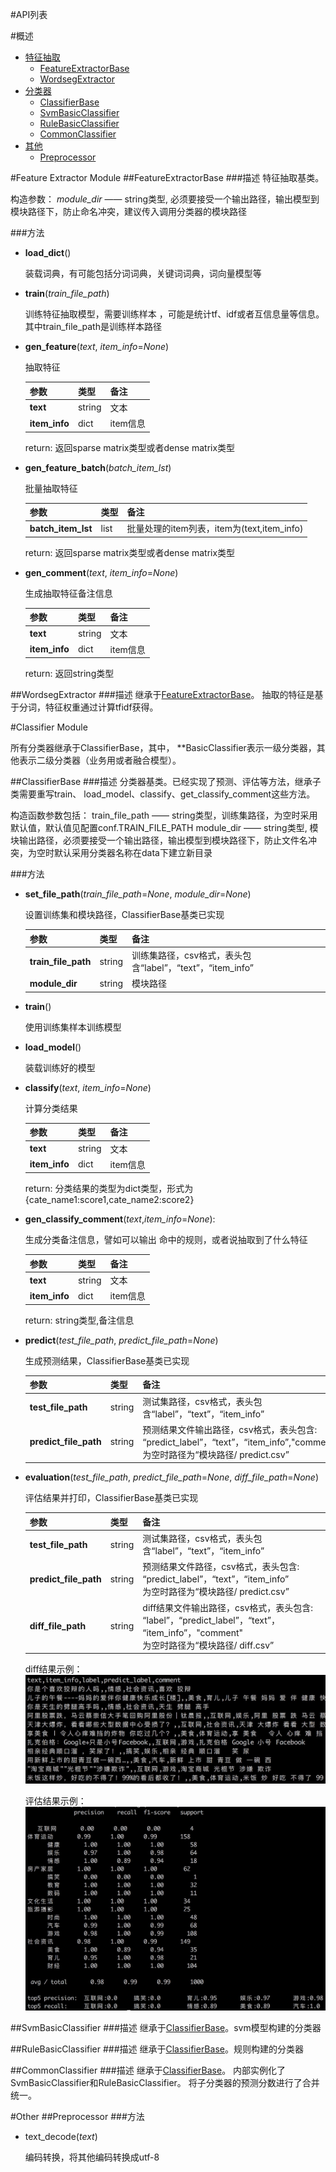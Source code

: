 #API列表
 
#概述


- [特征抽取](#feature-extractor-module)
    + [FeatureExtractorBase](#featureextractorbase)
    + [WordsegExtractor](#wordsegextractor)
- [分类器](#classifier-module)
    + [ClassifierBase](#classifierbase)
    + [SvmBasicClassifier](#svmbasicclassifier)
    + [RuleBasicClassifier](#rulebasicclassifier)
    + [CommonClassifier](#commonclassifier)
- [其他](#other)
    + [Preprocessor](#preprocessor)


#Feature Extractor Module
##FeatureExtractorBase
###描述
特征抽取基类。

构造参数：
_module\_dir_ —— string类型, 必须要接受一个输出路径，输出模型到模块路径下，防止命名冲突，建议传入调用分类器的模块路径

###方法
* __load_dict__()

    装载词典，有可能包括分词词典，关键词词典，词向量模型等


* __train__(_train_file_path_)
    
    训练特征抽取模型，需要训练样本
    ，可能是统计tf、idf或者互信息量等信息。其中train_file_path是训练样本路径


* __gen_feature__(_text_, _item_info_=_None_)
    
    抽取特征

    |    参数   |  类型  |   备注   |
    |-----------|--------|----------|
    | __text__      | string | 文本     |
    | __item_info__ | dict   | item信息 |

    return: 返回sparse matrix类型或者dense matrix类型


* __gen_feature_batch__(_batch_item_lst_)
    
    批量抽取特征

    |      参数      | 类型 |                    备注                    |
    |----------------|------|--------------------------------------------|
    | __batch_item_lst__ | list | 批量处理的item列表，item为(text,item_info) |

    return: 返回sparse matrix类型或者dense matrix类型

* __gen_comment__(_text_, _item_info_=_None_)
    
    生成抽取特征备注信息

    |    参数   |  类型  |   备注   |
    |-----------|--------|----------|
    | __text__      | string | 文本     |
    | __item_info__ | dict   | item信息 |

    return: 返回string类型




##WordsegExtractor
###描述
继承于[FeatureExtractorBase](#featureextractorbase)。
抽取的特征是基于分词，特征权重通过计算tfidf获得。

#Classifier Module

所有分类器继承于ClassifierBase，其中，
\*\*BasicClassifier表示一级分类器，其他表示二级分类器（业务用或者融合模型）。

##ClassifierBase
###描述
分类器基类。已经实现了预测、评估等方法，继承子类需要重写train、 load_model、classify、get_classify_comment这些方法。

构造函数参数包括：
train_file_path —— string类型，训练集路径，为空时采用默认值，默认值见配置conf.TRAIN_FILE_PATH
module_dir —— string类型, 模块输出路径，必须要接受一个输出路径，输出模型到模块路径下，防止文件名冲突，为空时默认采用分类器名称在data下建立新目录


###方法
* __set_file_path__(_train_file_path_=_None_, _module_dir_=_None_)
    
    设置训练集和模块路径，ClassifierBase基类已实现

    |       参数      |  类型  |                            备注                           |
    |-----------------|--------|-----------------------------------------------------------|
    | __train_file_path__ | string | 训练集路径，csv格式，表头包含“label”，“text”，“item_info” |
    | __module_dir__      | string | 模块路径                                                  |


* __train__()
    
    使用训练集样本训练模型


* __load_model__()
    
    装载训练好的模型


* __classify__(_text_, _item_info_=_None_)
        
    计算分类结果

    |    参数   |  类型  |   备注   |
    |-----------|--------|----------|
    | __text__      | string | 文本     |
    | __item_info__ | dict   | item信息 |

    return: 分类结果的类型为dict类型，形式为{cate_name1:score1,cate_name2:score2}


* __gen_classify_comment__(_text_,_item_info_=_None_):
        
    生成分类备注信息，譬如可以输出 命中的规则，或者说抽取到了什么特征

    |    参数   |  类型  |   备注   |
    |-----------|--------|----------|
    | __text__      | string | 文本     |
    | __item_info__ | dict   | item信息 |


    return: string类型,备注信息



* __predict__(_test_file_path_, _predict_file_path_=_None_)

    生成预测结果，ClassifierBase基类已实现

    |          参数         |  类型  |                                                                 备注                                                                |
    |-----------------------|--------|-------------------------------------------------------------------------------------------------------------------------------------|
    | __test_file_path__    | string | 测试集路径，csv格式，表头包含“label”，“text”，“item_info”                                                                           |
    | __predict_file_path__ | string | 预测结果文件输出路径，csv格式，表头包含:<br/>“predict_label”，“text”，“item_info”,"comment"<br/>为空时路径为“模块路径/ predict.csv” |
    
    


* __evaluation__(_test_file_path_, _predict_file_path_=_None_, _diff_file_path_=_None_)
        
    评估结果并打印，ClassifierBase基类已实现

    |          参数         |  类型  |                                                                       备注                                                                      |
    |-----------------------|--------|-------------------------------------------------------------------------------------------------------------------------------------------------|
    | __test_file_path__    | string | 测试集路径，csv格式，表头包含“label”，“text”，“item_info”                                                                                       |
    | __predict_file_path__ | string | 预测结果文件路径，csv格式，表头包含:<br/>“predict_label”，“text”，“item_info”<br/>为空时路径为“模块路径/ predict.csv”                           |
    | __diff_file_path__    | string | diff结果文件输出路径，csv格式，表头包含:<br/>“label”，“predict_label”，“text”，<br/>“item_info”，"comment"<br/>为空时路径为“模块路径/ diff.csv” |

    diff结果示例：
    ![评估结果](./diff_result.png) 


    评估结果示例：
    ![评估结果](./classify_result.png) 
   


##SvmBasicClassifier
###描述
继承于[ClassifierBase](#classifierbase)。svm模型构建的分类器


##RuleBasicClassifier
###描述
继承于[ClassifierBase](#classifierbase)。规则构建的分类器


##CommonClassifier
###描述
继承于[ClassifierBase](#classifierbase)。
内部实例化了SvmBasicClassifier和RuleBasicClassifier。
将子分类器的预测分数进行了合并统一。




#Other
##Preprocessor
###方法
* text_decode(_text_)
    
    编码转换，将其他编码转换成utf-8



